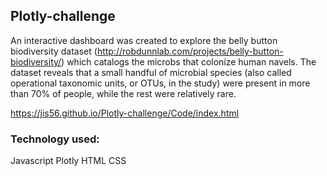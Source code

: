 ## Plotly-challenge

An interactive dashboard was created to explore the belly button biodiversity dataset (http://robdunnlab.com/projects/belly-button-biodiversity/) which catalogs the microbs that colonize human navels. The dataset reveals that a small handful of microbial species (also called operational taxonomic units, or OTUs, in the study) were present in more than 70% of people, while the rest were relatively rare.

https://jis56.github.io/Plotly-challenge/Code/index.html

### Technology used:
Javascript 
Plotly
HTML
CSS
